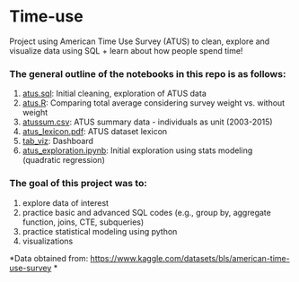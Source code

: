 # Time-use
Project using American Time Use Survey (ATUS) to clean, explore and visualize data using SQL + learn about how people spend time!


### The general outline of the notebooks in this repo is as follows:
1. [atus.sql](https://github.com/yyklee/Time-use/blob/main/atus.sql): Initial cleaning, exploration of ATUS data 
2. [atus.R](https://github.com/yyklee/Time-use/blob/main/atus.R): Comparing total average considering survey weight vs. without weight
3. [atussum.csv](https://github.com/yyklee/US-startups/blob/main/bds2019_st_sec.csv): ATUS summary data - individuals as unit (2003-2015)
4. [atus_lexicon.pdf](https://github.com/yyklee/Time-use/blob/main/atus_lexicon.pdf): ATUS dataset lexicon 
5. [tab_viz](https://public.tableau.com/app/profile/younkyung.lee/viz/AmericanTimeUseSurvey/atusexp1): Dashboard 
6. [atus_exploration.ipynb](https://github.com/yyklee/Time-use/blob/main/atus_exploration.ipynb): Initial exploration using stats modeling (quadratic regression) 

### The goal of this project was to:
1. explore data of interest 
2. practice basic and advanced SQL codes (e.g., group by, aggregate function, joins, CTE, subqueries)
3. practice statistical modeling using python
4. visualizations 

*Data obtained from: https://www.kaggle.com/datasets/bls/american-time-use-survey *
